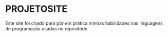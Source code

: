 # PROJETOSITE
Este site foi criado para pôr em prática minhas habilidades nas linguagens de programação usadas no repositório
